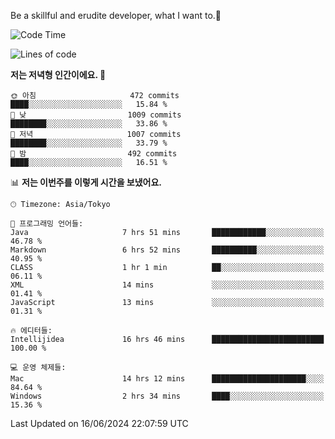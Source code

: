 Be a skillful and erudite developer, what I want to.👶

<!--START_SECTION:waka-->
![Code Time](http://img.shields.io/badge/Code%20Time-885%20hrs%2046%20mins-blue)

![Lines of code](https://img.shields.io/badge/%EC%A0%80%EB%8A%94%20%EC%97%AC%ED%83%9C%EA%B9%8C%EC%A7%80%20-2.3%20million%20%EC%A4%84%EC%9D%98%20%EC%BD%94%EB%93%9C%EB%A5%BC%20%EC%9E%91%EC%84%B1%ED%96%88%EC%96%B4%EC%9A%94.-blue)

**저는 저녁형 인간이에요. 🦉** 

```text
🌞 아침                     472 commits         ████░░░░░░░░░░░░░░░░░░░░░   15.84 % 
🌆 낮　                     1009 commits        ████████░░░░░░░░░░░░░░░░░   33.86 % 
🌃 저녁                     1007 commits        ████████░░░░░░░░░░░░░░░░░   33.79 % 
🌙 밤　                     492 commits         ████░░░░░░░░░░░░░░░░░░░░░   16.51 % 
```


📊 **저는 이번주를 이렇게 시간을 보냈어요.** 

```text
🕑︎ Timezone: Asia/Tokyo

💬 프로그래밍 언어들: 
Java                     7 hrs 51 mins       ████████████░░░░░░░░░░░░░   46.78 % 
Markdown                 6 hrs 52 mins       ██████████░░░░░░░░░░░░░░░   40.95 % 
CLASS                    1 hr 1 min          ██░░░░░░░░░░░░░░░░░░░░░░░   06.11 % 
XML                      14 mins             ░░░░░░░░░░░░░░░░░░░░░░░░░   01.41 % 
JavaScript               13 mins             ░░░░░░░░░░░░░░░░░░░░░░░░░   01.31 % 

🔥 에디터들: 
Intellijidea             16 hrs 46 mins      █████████████████████████   100.00 % 

💻 운영 체제들: 
Mac                      14 hrs 12 mins      █████████████████████░░░░   84.64 % 
Windows                  2 hrs 34 mins       ████░░░░░░░░░░░░░░░░░░░░░   15.36 % 
```


 Last Updated on 16/06/2024 22:07:59 UTC
<!--END_SECTION:waka-->
